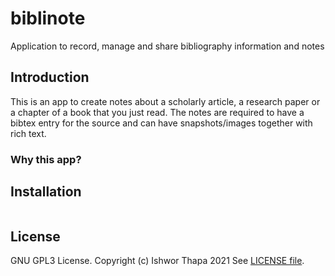 # biblinote
Application to record, manage and share bibliography information and notes

## Introduction
This is an app to create notes about a scholarly article, a research paper or a chapter of a book that you just read. The notes are required to have a bibtex entry for the source and can have snapshots/images together with rich text. 

### Why this app?


## Installation
```bash

```


## License
GNU GPL3 License. 
Copyright (c) Ishwor Thapa 2021
See [LICENSE file](https://raw.githubusercontent.com/ishworthapa/biblinote/main/LICENSE).
